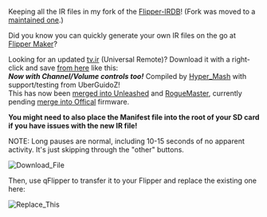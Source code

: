 Keeping all the IR files in my fork of the [Flipper-IRDB](https://github.com/UberGuidoZ/Flipper-IRDB)! (Fork was moved to a [maintained one](https://github.com/logickworkshop/Flipper-IRDB).)

Did you know you can quickly generate your own IR files on the go at [Flipper Maker](https://flippermaker.github.io/)?

Looking for an updated [tv.ir](https://github.com/UberGuidoZ/Flipper/blob/main/Infrared/tv.ir) (Universal Remote)? Download it with a right-click and save [from here](https://github.com/UberGuidoZ/Flipper/blob/main/Infrared/tv.ir) like this:<br>
***Now with Channel/Volume controls too!*** Compiled by [Hyper_Mash](https://discord.com/channels/740930220399525928/954422774141710366/994121751023853668) with support/testing from UberGuidoZ!<br>
This has now been [merged into Unleashed](https://github.com/Eng1n33r/flipperzero-firmware/pull/27) and [RogueMaster](https://github.com/RogueMaster/flipperzero-firmware-wPlugins/releases/tag/0.61.2-0706-RMv2), currently pending [merge into Offical](https://github.com/flipperdevices/flipperzero-firmware/pull/1377) firmware.

**You might need to also place the Manifest file into the root of your SD card if you have issues with the new IR file!**

NOTE: Long pauses are normal, including 10-15 seconds of no apparent activity. It's just skipping through the "other" buttons.

![Download_File](https://user-images.githubusercontent.com/57457139/174234554-555503d2-019f-4dbe-b129-29b3a0a9f1e6.png)

Then, use qFlipper to transfer it to your Flipper and replace the existing one here:

![Replace_This](https://user-images.githubusercontent.com/57457139/174234726-e39c1917-0d21-4b60-88c9-70fd60ee069f.png)
